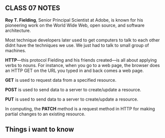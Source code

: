 ## CLASS 07 NOTES

**Roy T. Fielding**, Senior Principal Scientist at Adobe, is known for his pioneering work on the World Wide Web, open source, and software architecture.

Most technique developers later used to get computers to talk to each other didnt have the techniques we use. We just had to talk to small group of machines.

**HTTP**—this protocol Fielding and his friends created—is all about applying verbs to nouns. For instance, when you go to a web page, the browser does an HTTP GET on the URL you typed in and back comes a web page.

**GET** is used to request data from a specified resource.

**POST** is used to send data to a server to create/update a resource. 

**PUT** is used to send data to a server to create/update a resource.

In computing, the **PATCH** method is a request method in HTTP for making partial changes to an existing resource.

## Things i want to know


